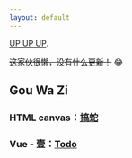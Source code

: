 ```yaml
---
layout: default
---
```


[UP UP UP](another-page).

 ~~这家伙很懒，没有什么更新！~~ &#x1F602;
## [](#header-2)Gou Wa Zi

### [](#header-3)HTML canvas：[搞蛇](/testHTML/snake2.html)

### [](#header-3)Vue - 壹：[Todo](/vue-todo/dist/index.html)